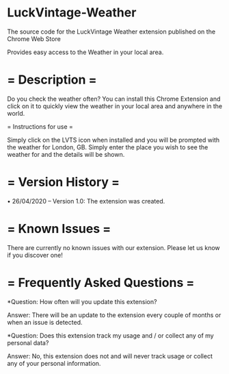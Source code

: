 # LuckVintage-Weather
The source code for the LuckVintage Weather extension published on the Chrome Web Store

Provides easy access to the Weather in your local area.

# = Description = 

Do you check the weather often? You can install this Chrome Extension and click on it to quickly view the weather in your local area and anywhere in the world.

= Instructions for use = 

Simply click on the LVTS icon when installed and you will be prompted with the weather for London, GB. Simply enter the place you wish to see the weather for and the details will be shown.

# = Version History = 

• 26/04/2020 – Version 1.0: The extension was created.

# = Known Issues = 

There are currently no known issues with our extension. Please let us know if you discover one!

# = Frequently Asked Questions = 

*Question: How often will you update this extension?

Answer: There will be an update to the extension every couple of months or when an issue is detected.

*Question: Does this extension track my usage and / or collect any of my personal data?

Answer: No, this extension does not and will never track usage or collect any of your personal information.
